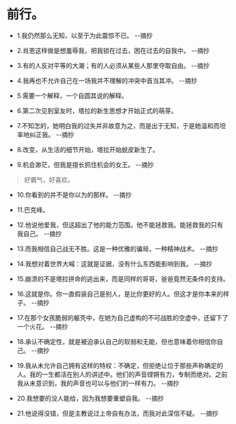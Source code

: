 # 前行。

- 1.我仍然那么无知，以至于为此震惊不已。 --摘抄

- 2.肖恩这样做是想羞辱我，把我锁在过去，困在过去的自我中。 --摘抄

- 3.有的人反对平等的大潮；有的人必须从某些人那里夺取自由。 --摘抄

- 4.我再也不允许自己在一场我并不理解的冲突中首当其冲。 --摘抄

- 5.需要一个解释，一个自圆其说的解释。

- 6.第二次见到室友时，塔拉的新生思想才开始正式的萌芽。

- 7.不知怎的，她明白我的过失并非故意为之，而是出于无知，于是她温和而坦率地纠正我。 --摘抄

- 8.改变，从生活的细节开始，塔拉开始蜕皮新生了。

- 9.机会渺茫，但我是擅长抓住机会的女王。 --摘抄

>好霸气，好喜欢。

- 10.你看到的并不是你以为的那样。 --摘抄

- 11.巴克峰。

- 12.他说他爱我，但这超出了他的能力范围。他不能拯救我。能拯救我的只有我自己。 --摘抄

- 13.而我相信自己战无不胜。这是一种优雅的骗局，一种精神战术。 --摘抄

- 14.我想对着世界大喊：这就是证据，没有什么东西能影响到我。 --摘抄

- 15.崩溃的不是塔拉拼命的逃出来，而是同样的哥哥，爸爸竟然无条件的支持。

- 16.这就是你。你一直假装自己是别人，是比你更好的人。但这才是你本来的样子。 --摘抄

- 17.在那个女孩脆弱的躯壳中，在她为自己虚构的不可战胜的空虚中，还留下了一个火花。 --摘抄

- 18.承认不确定性，就是被迫承认自己的软弱和无能，但也意味着你相信你自己。 --摘抄

- 19.我从未允许自己拥有这样的特权：不确定，但拒绝让位于那些声称确定的人。我的一生都活在别人的讲述中。他们的声音铿锵有力，专制而绝对。之前我从未意识到，我的声音也可以与他们的一样有力。 --摘抄

- 20.我想要的没人能给，因为我想要重塑自我。 --摘抄

- 21.他说得没错，但是主教说过上帝自有办法，而我对此深信不疑。 --摘抄
